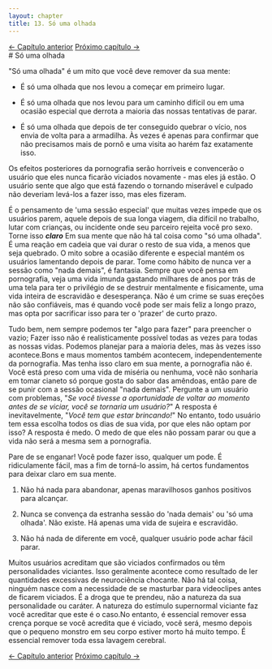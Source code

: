```yaml
---
layout: chapter
title: 13. Só uma olhada 
---
```

<div class="pagination-selector">
<a href="12-cuidado-com-o-metodo-de-corte.html" class="chapter-btn">&larr; Capítulo anterior</a>
<a href="14-usuarios-casuais.html" class="chapter-btn">Próximo capítulo &#8594;</a>
</div>
# Só uma olhada

"Só uma olhada" é um mito que você deve remover da sua mente:

-   É só uma olhada que nos levou a começar em primeiro lugar.

-   É só uma olhada que nos levou para um caminho difícil ou em uma ocasião especial que derrota a maioria das nossas tentativas de parar.

-   É só uma olhada que depois de ter conseguido quebrar o vício, nos envia de volta para a armadilha. Às vezes é apenas para confirmar que não precisamos mais de pornô e uma visita ao harém faz exatamente isso.

Os efeitos posteriores da pornografia serão horríveis e convencerão o usuário que eles nunca ficarão viciados novamente - mas eles já estão. O usuário sente que algo que está fazendo o tornando miserável e culpado não deveriam levá-los a fazer isso, mas eles fizeram.

É o pensamento de 'uma sessão especial' que muitas vezes impede que os usuários parem, aquele depois de sua longa viagem, dia difícil no trabalho, lutar com crianças, ou incidente onde seu parceiro rejeita você pro sexo. Torne isso ***claro*** Em sua mente que não há tal coisa como "só uma olhada". É uma reação em cadeia que vai durar o resto de sua vida, a menos que seja quebrado. O mito sobre a ocasião diferente e especial mantém os usuários lamentando depois de parar. Tome como hábito de nunca ver a sessão como "nada demais", é fantasia. Sempre que você pensa em pornografia, veja uma vida imunda gastando milhares de anos por trás de uma tela para ter o privilégio de se destruir mentalmente e fisicamente, uma vida inteira de escravidão e desesperança. Não é um crime se suas ereções não são confiáveis, mas é quando você pode ser mais feliz a longo prazo, mas opta por sacrificar isso para ter o 'prazer' de curto prazo.

Tudo bem, nem sempre podemos ter "algo para fazer" para preencher o vazio; Fazer isso não é realisticamente possível todas as vezes para todas as nossas vidas. Podemos planejar para a maioria deles, mas às vezes isso acontece.Bons e maus momentos também acontecem, independentemente da pornografia. Mas tenha isso claro em sua mente, a pornografia não é. Você está preso com uma vida de miséria ou nenhuma, você não sonharia em tomar cianeto só porque gosta do sabor das amêndoas, então pare de se punir com a sessão ocasional "nada demais". Pergunte a um usuário com problemas, "*Se você tivesse a oportunidade de voltar ao momento antes de se viciar, você se tornaria um usuário?*" A resposta é inevitavelmente, "*Você tem que estar brincando!*" No entanto, todo usuário tem essa escolha todos os dias de sua vida, por que eles não optam por isso? A resposta é medo. O medo de que eles não possam parar ou que a vida não será a mesma sem a pornografia.

Pare de se enganar! Você pode fazer isso, qualquer um pode. É ridiculamente fácil, mas a fim de torná-lo assim, há certos fundamentos para deixar claro em sua mente.

1.  Não há nada para abandonar, apenas maravilhosos ganhos positivos para alcançar.

2.  Nunca se convença da estranha sessão do 'nada demais' ou 'só uma olhada'. Não existe. Há apenas uma vida de sujeira e escravidão.

3.  Não há nada de diferente em você, qualquer usuário pode achar fácil parar.

Muitos usuários acreditam que são viciados confirmados ou têm personalidades viciantes. Isso geralmente acontece como resultado de ler quantidades excessivas de neurociência chocante. Não há tal coisa, ninguém nasce com a necessidade de se masturbar para videoclipes antes de ficarem viciados. É a droga que te prendeu, não a natureza da sua personalidade ou caráter. A natureza do estímulo supernormal viciante faz você acreditar que este é o caso.No entanto, é essencial remover essa crença porque se você acredita que é viciado, você será, mesmo depois que o pequeno monstro em seu corpo estiver morto há muito tempo. É essencial remover toda essa lavagem cerebral.

<div class="pagination-selector">
<a href="12-cuidado-com-o-metodo-de-corte.html" class="chapter-btn">&larr; Capítulo anterior</a>
<a href="14-usuarios-casuais.html" class="chapter-btn">Próximo capítulo &#8594;</a>
</div>